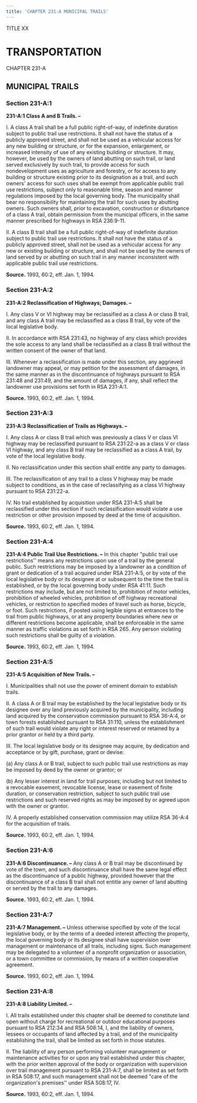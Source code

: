 ```yaml
---
title: 'CHAPTER 231-A MUNICIPAL TRAILS'
---
```


TITLE XX
                                             
TRANSPORTATION
==============

CHAPTER 231-A
                                             
MUNICIPAL TRAILS
----------------

### Section 231-A:1

 **231-A:1 Class A and B Trails. –**
                                             
 I. A class A trail shall be a full public right-of-way, of
indefinite duration subject to public trail use restrictions. It shall
not have the status of a publicly approved street, and shall not be used
as a vehicular access for any new building or structure, or for the
expansion, enlargement, or increased intensity of use of any existing
building or structure. It may, however, be used by the owners of land
abutting on such trail, or land served exclusively by such trail, to
provide access for such nondevelopment uses as agriculture and forestry,
or for access to any building or structure existing prior to its
designation as a trail, and such owners' access for such uses shall be
exempt from applicable public trail use restrictions, subject only to
reasonable time, season and manner regulations imposed by the local
governing body. The municipality shall bear no responsibility for
maintaining the trail for such uses by abutting owners. Such owners
shall, prior to excavation, construction or disturbance of a class A
trail, obtain permission from the municipal officers, in the same manner
prescribed for highways in RSA 236:9-11.
                                             
 II. A class B trail shall be a full public right-of-way of
indefinite duration subject to public trail use restrictions. It shall
not have the status of a publicly approved street, shall not be used as
a vehicular access for any new or existing building or structure, and
shall not be used by the owners of land served by or abutting on such
trail in any manner inconsistent with applicable public trail use
restrictions.

**Source.** 1993, 60:2, eff. Jan. 1, 1994.

### Section 231-A:2

 **231-A:2 Reclassification of Highways; Damages. –**
                                             
 I. Any class V or VI highway may be reclassified as a class A or
class B trail, and any class A trail may be reclassified as a class B
trail, by vote of the local legislative body.
                                             
 II. In accordance with RSA 231:43, no highway of any class which
provides the sole access to any land shall be reclassified as a class B
trail without the written consent of the owner of that land.
                                             
 III. Whenever a reclassification is made under this section, any
aggrieved landowner may appeal, or may petition for the assessment of
damages, in the same manner as in the discontinuance of highways
pursuant to RSA 231:48 and 231:49, and the amount of damages, if any,
shall reflect the landowner use provisions set forth in RSA 231-A:1.

**Source.** 1993, 60:2, eff. Jan. 1, 1994.

### Section 231-A:3

 **231-A:3 Reclassification of Trails as Highways. –**
                                             
 I. Any class A or class B trail which was previously a class V or
class VI highway may be reclassified pursuant to RSA 231:22-a as a class
V or class VI highway, and any class B trail may be reclassified as a
class A trail, by vote of the local legislative body.
                                             
 II. No reclassification under this section shall entitle any party
to damages.
                                             
 III. The reclassification of any trail to a class V highway may be
made subject to conditions, as in the case of reclassifying as a class
VI highway pursuant to RSA 231:22-a.
                                             
 IV. No trail established by acquisition under RSA 231-A:5 shall be
reclassified under this section if such reclassification would violate a
use restriction or other provision imposed by deed at the time of
acquisition.

**Source.** 1993, 60:2, eff. Jan. 1, 1994.

### Section 231-A:4

 **231-A:4 Public Trail Use Restrictions. –** In this chapter "public
trail use restrictions'' means any restrictions upon use of a trail by
the general public. Such restrictions may be imposed by a landowner as a
condition of grant or dedication of a trail acquired under RSA 231-A:5,
or by vote of the local legislative body or its designee at or
subsequent to the time the trail is established, or by the local
governing body under RSA 41:11. Such restrictions may include, but are
not limited to, prohibition of motor vehicles, prohibition of wheeled
vehicles, prohibition of off highway recreational vehicles, or
restriction to specified modes of travel such as horse, bicycle, or
foot. Such restrictions, if posted using legible signs at entrances to
the trail from public highways, or at any property boundaries where new
or different restrictions become applicable, shall be enforceable in the
same manner as traffic violations as set forth in RSA 265. Any person
violating such restrictions shall be guilty of a violation.

**Source.** 1993, 60:2, eff. Jan. 1, 1994.

### Section 231-A:5

 **231-A:5 Acquisition of New Trails. –**
                                             
 I. Municipalities shall not use the power of eminent domain to
establish trails.
                                             
 II. A class A or B trail may be established by the local legislative
body or its designee over any land previously acquired by the
municipality, including land acquired by the conservation commission
pursuant to RSA 36-A:4, or town forests established pursuant to RSA
31:110, unless the establishment of such trail would violate any right
or interest reserved or retained by a prior grantor or held by a third
party.
                                             
 III. The local legislative body or its designee may acquire, by
dedication and acceptance or by gift, purchase, grant or devise:
                                             
 (a) Any class A or B trail, subject to such public trail use
restrictions as may be imposed by deed by the owner or grantor; or
                                             
 (b) Any lesser interest in land for trail purposes, including but
not limited to a revocable easement, revocable license, lease or
easement of finite duration, or conservation restriction, subject to
such public trail use restrictions and such reserved rights as may be
imposed by or agreed upon with the owner or grantor.
                                             
 IV. A properly established conservation commission may utilize RSA
36-A:4 for the acquisition of trails.

**Source.** 1993, 60:2, eff. Jan. 1, 1994.

### Section 231-A:6

 **231-A:6 Discontinuance. –** Any class A or B trail may be
discontinued by vote of the town, and such discontinuance shall have the
same legal effect as the discontinuance of a public highway, provided
however that the discontinuance of a class B trail shall not entitle any
owner of land abutting or served by the trail to any damages.

**Source.** 1993, 60:2, eff. Jan. 1, 1994.

### Section 231-A:7

 **231-A:7 Management. –** Unless otherwise specified by vote of the
local legislative body, or by the terms of a deeded interest affecting
the property, the local governing body or its designee shall have
supervision over management or maintenance of all trails, including
signs. Such management may be delegated to a volunteer of a nonprofit
organization or association, or a town committee or commission, by means
of a written cooperative agreement.

**Source.** 1993, 60:2, eff. Jan. 1, 1994.

### Section 231-A:8

 **231-A:8 Liability Limited. –**
                                             
 I. All trails established under this chapter shall be deemed to
constitute land open without charge for recreational or outdoor
educational purposes pursuant to RSA 212:34 and RSA 508:14, I, and the
liability of owners, lessees or occupants of land affected by a trail,
and of the municipality establishing the trail, shall be limited as set
forth in those statutes.
                                             
 II. The liability of any person performing volunteer management or
maintenance activities for or upon any trail established under this
chapter, with the prior written approval of the body or organization
with supervision over trail management pursuant to RSA 231-A:7, shall be
limited as set forth in RSA 508:17, and such management shall not be
deemed "care of the organization's premises'' under RSA 508:17, IV.

**Source.** 1993, 60:2, eff. Jan. 1, 1994.
